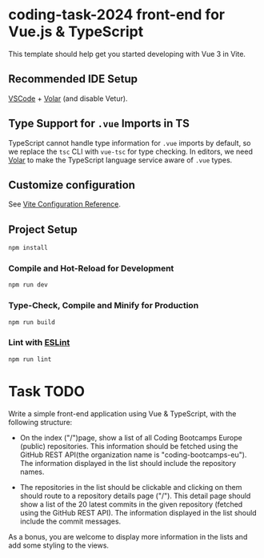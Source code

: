 # coding-task-2024 front-end for Vue.js & TypeScript

This template should help get you started developing with Vue 3 in Vite.

## Recommended IDE Setup

[VSCode](https://code.visualstudio.com/) + [Volar](https://marketplace.visualstudio.com/items?itemName=Vue.volar) (and disable Vetur).

## Type Support for `.vue` Imports in TS

TypeScript cannot handle type information for `.vue` imports by default, so we replace the `tsc` CLI with `vue-tsc` for type checking. In editors, we need [Volar](https://marketplace.visualstudio.com/items?itemName=Vue.volar) to make the TypeScript language service aware of `.vue` types.

## Customize configuration

See [Vite Configuration Reference](https://vitejs.dev/config/).

## Project Setup

```sh
npm install
```

### Compile and Hot-Reload for Development

```sh
npm run dev
```

### Type-Check, Compile and Minify for Production

```sh
npm run build
```

### Lint with [ESLint](https://eslint.org/)

```sh
npm run lint
```

# Task TODO

Write a simple front-end application using Vue & TypeScript, with the following structure:

- On the index ("/")page, show a list of all Coding Bootcamps Europe (public) repositories. This information should be fetched using the GitHub REST API(the organization name is "coding-bootcamps-eu"). The information displayed in the list should include the repository names.

- The repositories in the list should be clickable and clicking on them should route to a repository details page ("/<repository-name>"). This detail page should show a list of the 20 latest commits in the given repository (fetched using the GitHub REST API). The information displayed in the list should include the commit messages.

As a bonus, you are welcome to display more information in the lists and add some styling to the views.
